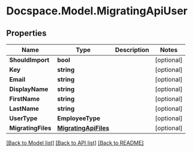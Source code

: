 # Docspace.Model.MigratingApiUser

## Properties

Name | Type | Description | Notes
------------ | ------------- | ------------- | -------------
**ShouldImport** | **bool** |  | [optional] 
**Key** | **string** |  | [optional] 
**Email** | **string** |  | [optional] 
**DisplayName** | **string** |  | [optional] 
**FirstName** | **string** |  | [optional] 
**LastName** | **string** |  | [optional] 
**UserType** | **EmployeeType** |  | [optional] 
**MigratingFiles** | [**MigratingApiFiles**](MigratingApiFiles.md) |  | [optional] 

[[Back to Model list]](../README.md#documentation-for-models) [[Back to API list]](../README.md#documentation-for-api-endpoints) [[Back to README]](../README.md)

